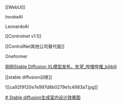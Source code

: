 

[[WebUI]]

InvokeAI

LeonardoAI

[[Controlnet v1.1]]

[[ControlNet其他公司替代版]]

Oneformer

[刚刚Stable Diffusion XL模型发布，失望_哔哩哔哩_bilibili](https://www.bilibili.com/video/BV1vN411w75R/?buvid=Z04E510301E2317E4258B86E9DE3EE9C4D01&is_story_h5=false&mid=VWzcmGUtEsG3cu5l2eCFlg%3D%3D&p=1&plat_id=116&share_from=ugc&share_medium=iphone&share_plat=ios&share_session_id=5391DE11-6BD8-4E3B-959C-00C150AEF407&share_source=WEIXIN&share_tag=s_i&timestamp=1681563982&unique_k=3SxAcGz&up_id=38292264)

[[stable diffusion训练]]

![[ca92f9120e7e997d8b0279e1c4983a7.jpg]]

[# Stable diffusion生成室内设计效果图](https://www.bilibili.com/video/BV1Mc411s7yT/?-Arouter=story&buvid=Z04E510301E2317E4258B86E9DE3EE9C4D01&is_story_h5=false&mid=VWzcmGUtEsG3cu5l2eCFlg%3D%3D&p=1&plat_id=163&share_from=ugc&share_medium=iphone&share_plat=ios&share_session_id=8E67DCC3-B0B9-41F6-90D7-68583924CF83&share_source=WEIXIN&share_tag=s_i&timestamp=1681478092&unique_k=c14VFi5&up_id=399991397)

